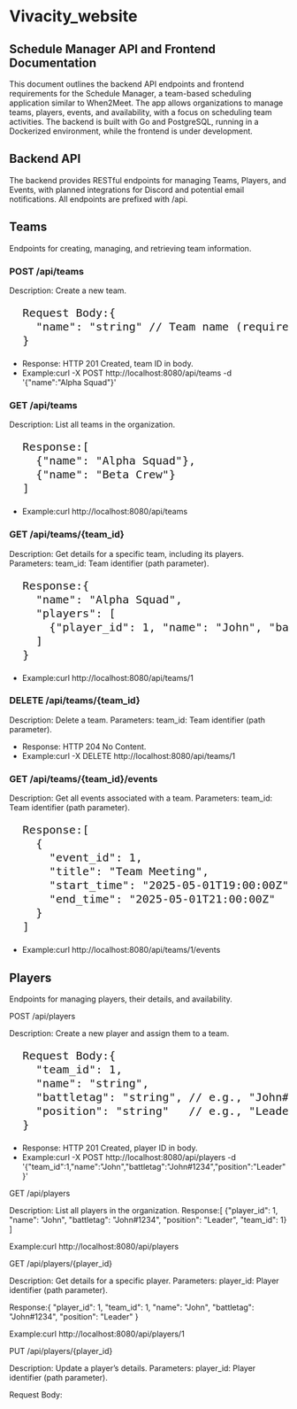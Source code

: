 # Vivacity_website

## Schedule Manager API and Frontend Documentation
This document outlines the backend API endpoints and frontend requirements for the Schedule Manager, a team-based scheduling application similar to When2Meet. The app allows organizations to manage teams, players, events, and availability, with a focus on scheduling team activities. The backend is built with Go and PostgreSQL, running in a Dockerized environment, while the frontend is under development.
## Backend API
The backend provides RESTful endpoints for managing Teams, Players, and Events, with planned integrations for Discord and potential email notifications. All endpoints are prefixed with /api.
## Teams
Endpoints for creating, managing, and retrieving team information.

### POST /api/teams
  Description: Create a new team.
<pre style='font-size: 1.25rem; line-height: 1.25;'>
  Request Body:{
    "name": "string" // Team name (required)
  }
</pre>

  - Response: HTTP 201 Created, team ID in body.
  - Example:curl -X POST http://localhost:8080/api/teams -d '{"name":"Alpha Squad"}'


### GET /api/teams

Description: List all teams in the organization.
<pre style='font-size: 1.25rem; line-height: 1.25;'>
  Response:[
    {"name": "Alpha Squad"},
    {"name": "Beta Crew"}
  ]
</pre>

  - Example:curl http://localhost:8080/api/teams




### GET /api/teams/{team_id}
  Description: Get details for a specific team, including its players.
  Parameters:
  team_id: Team identifier (path parameter).

<pre style='font-size: 1.25rem; line-height: 1.25;'>
  Response:{
    "name": "Alpha Squad",
    "players": [
      {"player_id": 1, "name": "John", "battletag": "John#1234", "position": "Leader"}
    ]
  }
</pre>

  - Example:curl http://localhost:8080/api/teams/1

### DELETE /api/teams/{team_id}
  Description: Delete a team.
  Parameters:
  team_id: Team identifier (path parameter).


  - Response: HTTP 204 No Content.
  - Example:curl -X DELETE http://localhost:8080/api/teams/1




### GET /api/teams/{team_id}/events

Description: Get all events associated with a team.
Parameters:
team_id: Team identifier (path parameter).

<pre style='font-size: 1.25rem; line-height: 1.25;'>
  Response:[
    {
      "event_id": 1,
      "title": "Team Meeting",
      "start_time": "2025-05-01T19:00:00Z",
      "end_time": "2025-05-01T21:00:00Z"
    }
  ]
</pre>

  - Example:curl http://localhost:8080/api/teams/1/events





## Players
  Endpoints for managing players, their details, and availability.

POST /api/players

Description: Create a new player and assign them to a team.
<pre style='font-size: 1.25rem; line-height: 1.25;'>
  Request Body:{
    "team_id": 1,
    "name": "string",
    "battletag": "string", // e.g., "John#1234"
    "position": "string"   // e.g., "Leader", "Member"
  }
</pre>

  - Response: HTTP 201 Created, player ID in body.
  - Example:curl -X POST http://localhost:8080/api/players -d '{"team_id":1,"name":"John","battletag":"John#1234","position":"Leader"}'




GET /api/players

Description: List all players in the organization.
Response:[
  {"player_id": 1, "name": "John", "battletag": "John#1234", "position": "Leader", "team_id": 1}
]


Example:curl http://localhost:8080/api/players




GET /api/players/{player_id}

Description: Get details for a specific player.
Parameters:
player_id: Player identifier (path parameter).


Response:{
  "player_id": 1,
  "team_id": 1,
  "name": "John",
  "battletag": "John#1234",
  "position": "Leader"
}


Example:curl http://localhost:8080/api/players/1




PUT /api/players/{player_id}

Description: Update a player’s details.
Parameters:
player_id: Player identifier (path parameter).


Request Body:



